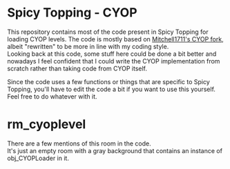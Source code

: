 # Spicy Topping - CYOP

This repository contains most of the code present in Spicy Topping for loading CYOP levels.
The code is mostly based on [Mitchell1711's CYOP fork](https://github.com/Mitchell1711/pt-cyop), albeit "rewritten" to be more in line with my coding style.  
Looking back at this code, some stuff here could be done a bit better and nowadays I feel confident that I could write
the CYOP implementation from scratch rather than taking code from CYOP itself.  

Since the code uses a few functions or things that are specific to Spicy Topping, you'll have to edit the code a bit if you want to use this yourself.  
Feel free to do whatever with it.

# rm_cyoplevel

There are a few mentions of this room in the code.  
It's just an empty room with a gray background that contains an instance of obj_CYOPLoader in it.